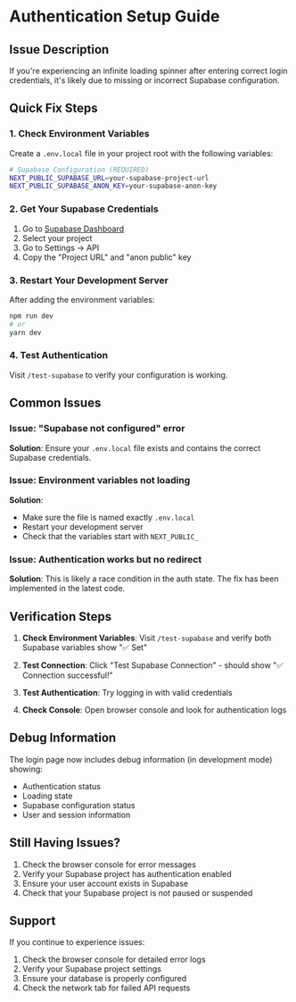 # Authentication Setup Guide

## Issue Description
If you're experiencing an infinite loading spinner after entering correct login credentials, it's likely due to missing or incorrect Supabase configuration.

## Quick Fix Steps

### 1. Check Environment Variables
Create a `.env.local` file in your project root with the following variables:

```bash
# Supabase Configuration (REQUIRED)
NEXT_PUBLIC_SUPABASE_URL=your-supabase-project-url
NEXT_PUBLIC_SUPABASE_ANON_KEY=your-supabase-anon-key
```

### 2. Get Your Supabase Credentials
1. Go to [Supabase Dashboard](https://app.supabase.com/)
2. Select your project
3. Go to Settings → API
4. Copy the "Project URL" and "anon public" key

### 3. Restart Your Development Server
After adding the environment variables:
```bash
npm run dev
# or
yarn dev
```

### 4. Test Authentication
Visit `/test-supabase` to verify your configuration is working.

## Common Issues

### Issue: "Supabase not configured" error
**Solution**: Ensure your `.env.local` file exists and contains the correct Supabase credentials.

### Issue: Environment variables not loading
**Solution**: 
- Make sure the file is named exactly `.env.local`
- Restart your development server
- Check that the variables start with `NEXT_PUBLIC_`

### Issue: Authentication works but no redirect
**Solution**: This is likely a race condition in the auth state. The fix has been implemented in the latest code.

## Verification Steps

1. **Check Environment Variables**: Visit `/test-supabase` and verify both Supabase variables show "✅ Set"

2. **Test Connection**: Click "Test Supabase Connection" - should show "✅ Connection successful!"

3. **Test Authentication**: Try logging in with valid credentials

4. **Check Console**: Open browser console and look for authentication logs

## Debug Information

The login page now includes debug information (in development mode) showing:
- Authentication status
- Loading state
- Supabase configuration status
- User and session information

## Still Having Issues?

1. Check the browser console for error messages
2. Verify your Supabase project has authentication enabled
3. Ensure your user account exists in Supabase
4. Check that your Supabase project is not paused or suspended

## Support

If you continue to experience issues:
1. Check the browser console for detailed error logs
2. Verify your Supabase project settings
3. Ensure your database is properly configured
4. Check the network tab for failed API requests
